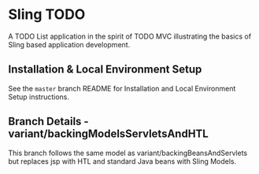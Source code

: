 # Sling TODO

A TODO List application in the spirit of TODO MVC illustrating the basics of Sling based application development.

## Installation & Local Environment Setup

See the `master` branch README for Installation and Local Environment Setup instructions.
    
## Branch Details - variant/backingModelsServletsAndHTL

This branch follows the same model as variant/backingBeansAndServlets but replaces jsp with HTL and 
standard Java beans with Sling Models.

